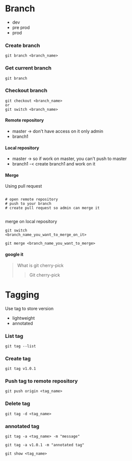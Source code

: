 # Branch

- dev 
- pre prod 
- prod

### Create branch
```
git branch <branch_name>
```
### Get current branch
```
git branch
```
### Checkout branch
```
git checkout <branch_name>
or 
git switch <branch_name>
```

#### Remote repository
- master -> don't have access on it only admin
- branch1
#### Local repository
- master  -> so if work on master, you can't push to master
- branch1 -< create branch1 and work on it


#### Merge 
Using pull request

```

# open remote repository
# push to your branch 
# create pull request so admin can merge it


```

merge on local repository

```
git switch
<branch_name_you_want_to_merge_on_it>

git merge <branch_name_you_want_to_merge>
```


#### google it
> What is git cherry-pick 
>> Git cherry-pick 


# Tagging
Use tag to store version

- lightweight
- annotated
  
### List tag
```
git tag --list
```
### Create tag
```
git tag v1.0.1
```
### Push tag to remote repository
```
git push origin <tag_name>
```

### Delete tag
```
git tag -d <tag_name>
```
### annotated tag
```
git tag -a <tag_name> -m "message"

git tag -a v1.0.1 -m "annotated tag"
```

```
git show <tag_name>
```
